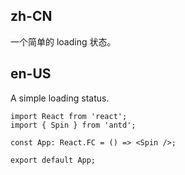 ## zh-CN

一个简单的 loading 状态。

## en-US

A simple loading status.
```tsx
import React from 'react';
import { Spin } from 'antd';

const App: React.FC = () => <Spin />;

export default App;
```
